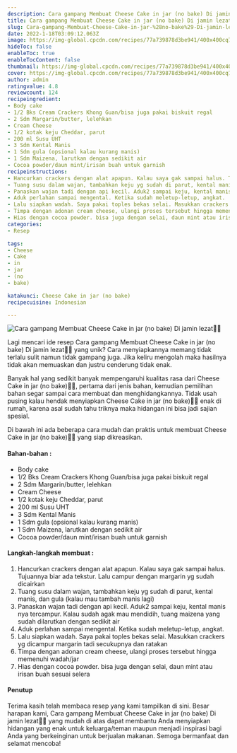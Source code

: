 ```yaml
---
description: Cara gampang Membuat Cheese Cake in jar (no bake) Di jamin lezat"
title: Cara gampang Membuat Cheese Cake in jar (no bake) Di jamin lezat
slug: Cara-gampang-Membuat-Cheese-Cake-in-jar-%28no-bake%29-Di-jamin-lezat
date: 2022-1-18T03:09:12.063Z
image: https://img-global.cpcdn.com/recipes/77a739878d3be941/400x400cq70/photo.jpg
hideToc: false
enableToc: true
enableTocContent: false
thumbnail: https://img-global.cpcdn.com/recipes/77a739878d3be941/400x400cq70/photo.jpg
cover: https://img-global.cpcdn.com/recipes/77a739878d3be941/400x400cq70/photo.jpg
author: admin
ratingvalue: 4.8
reviewcount: 124
recipeingredient:
- Body cake
- 1/2 Bks Cream Crackers Khong Guan/bisa juga pakai biskuit regal
- 2 Sdm Margarin/butter, lelehkan
- Cream Cheese
- 1/2 kotak keju Cheddar, parut
- 200 ml Susu UHT
- 3 Sdm Kental Manis
- 1 Sdm gula (opsional kalau kurang manis)
- 1 Sdm Maizena, larutkan dengan sedikit air
- Cocoa powder/daun mint/irisan buah untuk garnish
recipeinstructions:
- Hancurkan crackers dengan alat apapun. Kalau saya gak sampai halus. Tujuannya biar ada tekstur. Lalu campur dengan margarin yg sudah dicairkan
- Tuang susu dalam wajan, tambahkan keju yg sudah di parut, kental manis, dan gula (kalau mau tambah manis lagi)
- Panaskan wajan tadi dengan api kecil. Aduk2 sampai keju, kental manis nya tercampur. Kalau sudah agak mau mendidih, tuang maizena yang sudah dilarutkan dengan sedikit air
- Aduk perlahan sampai mengental. Ketika sudah meletup-letup, angkat.
- Lalu siapkan wadah. Saya pakai toples bekas selai. Masukkan crackers yg dicampur margarin tadi secukupnya dan ratakan
- Timpa dengan adonan cream cheese, ulangi proses tersebut hingga memenuhi wadah/jar
- Hias dengan cocoa powder. bisa juga dengan selai, daun mint atau irisan buah sesuai selera
categories:
- Resep

tags:
- Cheese
- Cake
- in
- jar
- (no
- bake)

katakunci: Cheese Cake in jar (no bake)
recipecuisine: Indonesian

---
```


![Cara gampang Membuat Cheese Cake in jar (no bake) Di jamin lezat👩‍🍳](https://img-global.cpcdn.com/recipes/77a739878d3be941/400x400cq70/photo.jpg)

Lagi mencari ide resep Cara gampang Membuat Cheese Cake in jar (no bake) Di jamin lezat👩‍🍳 yang unik? Cara menyiapkannya memang tidak terlalu sulit namun tidak gampang juga. Jika keliru mengolah maka hasilnya tidak akan memuaskan dan justru cenderung tidak enak.

Banyak hal yang sedikit banyak mempengaruhi kualitas rasa dari Cheese Cake in jar (no bake)👩‍🍳, pertama dari jenis bahan, kemudian pemilihan bahan segar sampai cara membuat dan menghidangkannya. Tidak usah pusing kalau hendak menyiapkan Cheese Cake in jar (no bake)👩‍🍳 enak di rumah, karena asal sudah tahu triknya maka hidangan ini bisa jadi sajian spesial.

Di bawah ini ada beberapa cara mudah dan praktis untuk membuat Cheese Cake in jar (no bake)👩‍🍳 yang siap dikreasikan.

<!--inarticleads1-->

#### Bahan-bahan :

- Body cake
- 1/2 Bks Cream Crackers Khong Guan/bisa juga pakai biskuit regal
- 2 Sdm Margarin/butter, lelehkan
- Cream Cheese
- 1/2 kotak keju Cheddar, parut
- 200 ml Susu UHT
- 3 Sdm Kental Manis
- 1 Sdm gula (opsional kalau kurang manis)
- 1 Sdm Maizena, larutkan dengan sedikit air
- Cocoa powder/daun mint/irisan buah untuk garnish

<!--inarticleads2-->

#### Langkah-langkah membuat :

1. Hancurkan crackers dengan alat apapun. Kalau saya gak sampai halus. Tujuannya biar ada tekstur. Lalu campur dengan margarin yg sudah dicairkan
1. Tuang susu dalam wajan, tambahkan keju yg sudah di parut, kental manis, dan gula (kalau mau tambah manis lagi)
1. Panaskan wajan tadi dengan api kecil. Aduk2 sampai keju, kental manis nya tercampur. Kalau sudah agak mau mendidih, tuang maizena yang sudah dilarutkan dengan sedikit air
1. Aduk perlahan sampai mengental. Ketika sudah meletup-letup, angkat.
1. Lalu siapkan wadah. Saya pakai toples bekas selai. Masukkan crackers yg dicampur margarin tadi secukupnya dan ratakan
1. Timpa dengan adonan cream cheese, ulangi proses tersebut hingga memenuhi wadah/jar
1. Hias dengan cocoa powder. bisa juga dengan selai, daun mint atau irisan buah sesuai selera

#### Penutup

Terima kasih telah membaca resep yang kami tampilkan di sini. Besar harapan kami, Cara gampang Membuat Cheese Cake in jar (no bake) Di jamin lezat👩‍🍳 yang mudah di atas dapat membantu Anda menyiapkan hidangan yang enak untuk keluarga/teman maupun menjadi inspirasi bagi Anda yang berkeinginan untuk berjualan makanan. Semoga bermanfaat dan selamat mencoba!